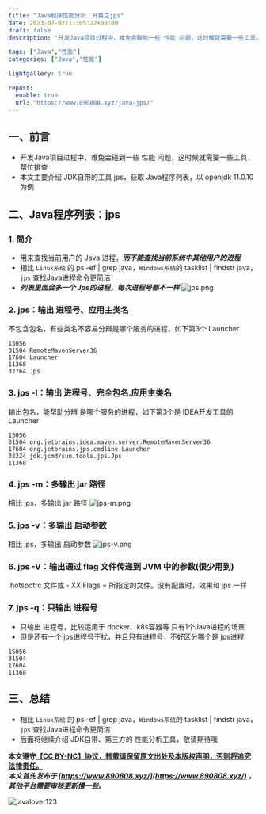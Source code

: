 ```yaml
---
title: "Java程序性能分析：开篇之jps"
date: 2023-07-02T11:05:22+08:00
draft: false
description: "开发Java项目过程中，难免会碰到一些 性能 问题，这时候就需要一些工具，帮忙排查。本文开篇主要介绍 JDK自带的工具 jps，获取 Java程序列表，后面将继续介绍 JDK自带、第三方的 性能分析工具，敬请期待哦"

tags: ["Java","性能"]
categories: ["Java","性能"]

lightgallery: true

repost:
  enable: true
  url: "https://www.890808.xyz/java-jps/"
---
```


<!--more-->

## 一、前言
- 开发Java项目过程中，难免会碰到一些 性能 问题，这时候就需要一些工具，帮忙排查
- 本文主要介绍 JDK自带的工具 jps，获取 Java程序列表，以 openjdk 11.0.10 为例

## 二、Java程序列表：jps
### 1. 简介
- 用来查找当前用户的 Java 进程，***而不能查找当前系统中其他用户的进程***
- 相比 `Linux系统` 的 ps -ef | grep java，`Windows系统`的 tasklist | findstr java，`jps` 查找Java进程命令更简洁
- ***列表里面会多一个 Jps的进程，每次进程号都不一样***
![jps.png](https://img.890808.xyz/file/javalover123/2023/07/jps.png)

### 2. jps：输出 进程号、应用主类名
不包含包名，有些类名不容易分辨是哪个服务的进程，如下第3个 Launcher
```
15056 
31504 RemoteMavenServer36
17604 Launcher
11368 
32764 Jps
```

### 3. jps -l：输出 进程号、完全包名.应用主类名
输出包名，能帮助分辨 是哪个服务的进程，如下第3个是 IDEA开发工具的 Launcher
```
15056 
31504 org.jetbrains.idea.maven.server.RemoteMavenServer36
17604 org.jetbrains.jps.cmdline.Launcher
32324 jdk.jcmd/sun.tools.jps.Jps
11368
```

### 4. jps -m：多输出 jar 路径
相比 jps，多输出 jar 路径
![jps-m.png](https://img.890808.xyz/file/javalover123/2023/07/jps-m.png)

### 5. jps -v：多输出 启动参数
相比 jps，多输出 启动参数
![jps-v.png](https://img.890808.xyz/file/javalover123/2023/07/jps-v.png)

### 6. jps -V：输出通过 flag 文件传递到 JVM 中的参数(很少用到)
.hotspotrc 文件或 - XX:Flags = 所指定的文件。没有配置时，效果和 jps 一样

### 7. jps -q：只输出 进程号
- 只输出 进程号，比较适用于 docker、k8s容器等 只有1个Java进程的场景
- 但是还有一个 jps进程号干扰，并且只有进程号，不好区分哪个是 jps进程
```
15056
31504
17604
11368
```

## 三、总结
- 相比 `Linux系统` 的 ps -ef | grep java，`Windows系统`的 tasklist | findstr java，`jps` 查找Java进程命令更简洁
- 后面将继续介绍 JDK自带、第三方的 性能分析工具，敬请期待哦

**本文遵守[【CC BY-NC】协议，转载请保留原文出处及本版权声明，否则将追究法律责任。](https://creativecommons.org/licenses/by-nc/4.0/)**   
***本文首先发布于 [https://www.890808.xyz/](https://www.890808.xyz/) ，其他平台需要审核更新慢一些。***

![javalover123](https://img.890808.xyz/file/javalover123/2023/04/688b88cfd4ed9f6fcd56828b849ce47c.jpg)